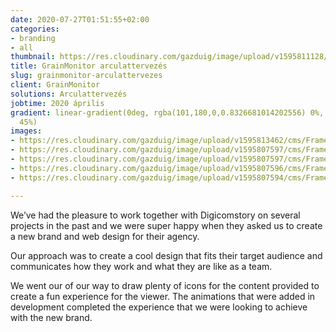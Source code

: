 ```yaml
---
date: 2020-07-27T01:51:55+02:00
categories:
- branding
- all
thumbnail: https://res.cloudinary.com/gazduig/image/upload/v1595811128/cms/PENS-1_mpnzsy.png
title: GrainMonitor arculattervezés
slug: grainmonitor-arculattervezes
client: GrainMonitor
solutions: Arculattervezés
jobtime: 2020 április
gradient: linear-gradient(0deg, rgba(101,180,0,0.8326681014202556) 0%, rgba(53,149,130,0)
  45%)
images:
- https://res.cloudinary.com/gazduig/image/upload/v1595813462/cms/Frame_115_kjqofe.webp
- https://res.cloudinary.com/gazduig/image/upload/v1595807597/cms/Frame_17_bmkik9.webp
- https://res.cloudinary.com/gazduig/image/upload/v1595807597/cms/Frame_16_ldbbvr.webp
- https://res.cloudinary.com/gazduig/image/upload/v1595807596/cms/Frame_15_mup9ou.webp
- https://res.cloudinary.com/gazduig/image/upload/v1595807594/cms/Frame_14_ophl3p.webp

---
```

We’ve had the pleasure to work together with Digicomstory on several projects in the past and we were super happy when they asked us to create a new brand and web design for their agency.

Our approach was to create a cool design that fits their target audience and communicates how they work and what they are like as a team.

We went our of our way to draw plenty of icons for the content provided to create a fun experience for the viewer. The animations that were added in development completed the experience that we were looking to achieve with the new brand.